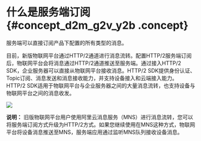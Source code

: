 # 什么是服务端订阅 {#concept_d2m_g2v_y2b .concept}

服务端可以直接订阅产品下配置的所有类型的消息。

目前，新版物联网平台通过HTTP/2通道进行消息流转。配置HTTP/2服务端订阅后，物联网平台会将消息通过HTTP/2通道推送至服务端。通过接入HTTP/2 SDK，企业服务器可以直接从物联网平台接收消息。HTTP/2 SDK提供身份认证、Topic订阅、消息发送和消息接收能力，并支持设备接入和云端接入能力。HTTP/2 SDK适用于物联网平台与企业服务器之间的大量消息流转，也支持设备与物联网平台之间的消息收发。

![](http://static-aliyun-doc.oss-cn-hangzhou.aliyuncs.com/assets/img/18849/154717663612665_zh-CN.png)

**说明：** 旧版物联网平台用户使用阿里云消息服务（MNS）进行消息流转，您可以将服务端订阅方式升级为HTTP/2方式。如果您继续使用在MNS这种方式，物联网平台将设备消息推送至MNS，服务端应用通过监听MNS队列接收设备消息。

